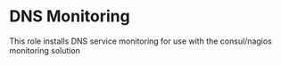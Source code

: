 # DNS Monitoring

This role installs DNS service monitoring for use with the consul/nagios monitoring solution

